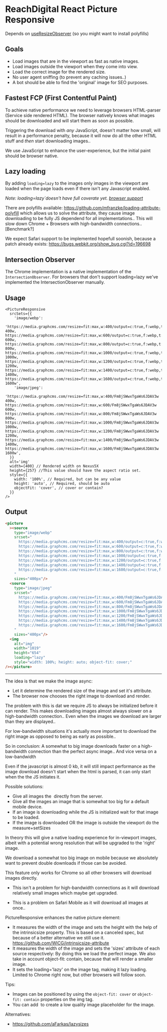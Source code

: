 # ReachDigital React Picture Responsive

Depends on
[useResizeObserver](https://www.npmjs.com/package/use-resize-observer) (so you
might want to install polyfills)

## Goals

- Load images that are in the viewport as fast as native images.
- Load images outside the viewport when they come into view.
- Load the correct image for the rendered size.
- No user agent sniffing (to prevent any caching issues..)
- A bot should be able to find the 'original' image for SEO purposes.

## Fastest FCP (First Contentful Paint)

To achieve native performance we need to leverage browsers HTML-parser (Service
side rendered HTML). The browser natively knows what images should be downloaded
and will start them as soon as possible.

Triggering the download with _any_ JavaScript, doesn't matter how small, will
result in a performance penalty, because it will now do all the other HTML stuff
and _then_ start downloading images..

We use JavaScript to enhance the user-experience, but the initial paint should
be browser native.

## Lazy loading

By adding `loading=lazy` to the images only images in the viewport are loaded
when the page loads even if there isn't any Javascript enabled.

_Note: loading=lazy`doesn't have full coverate yet.
[browser support](https://caniuse.com/#feat=loading-lazy-attr)_

There are polyfills available:
https://github.com/mfranzke/loading-attribute-polyfill which allows us to solve
the attribute, they cause image downloading to be fully JS dependend for all
implementations.. This will slow down Chrome + Browsers with high-bandwidth
connections.. [Benchmark?]

We expect Safari support to be implemented hopefull soonish, because a patch
already exists: https://bugs.webkit.org/show_bug.cgi?id=196698

## Intersection Observer

The Chrome implementation is a native implementation of the
`IntersectionObserver`. For browsers that don't support loading=lazy we've
implemented the IntersectionObserver manually.

## Usage

```tsx
<PictureResponsive
  srcSets={{
    'image/webp':
      'https://media.graphcms.com/resize=fit:max,w:400/output=c:true,f:webp,t:true/Fm8jSWwxTgaWs6JDAV3w 400w, https://media.graphcms.com/resize=fit:max,w:600/output=c:true,f:webp,t:true/Fm8jSWwxTgaWs6JDAV3w 600w, https://media.graphcms.com/resize=fit:max,w:800/output=c:true,f:webp,t:true/Fm8jSWwxTgaWs6JDAV3w 800w, https://media.graphcms.com/resize=fit:max,w:1000/output=c:true,f:webp,t:true/Fm8jSWwxTgaWs6JDAV3w 1000w, https://media.graphcms.com/resize=fit:max,w:1200/output=c:true,f:webp,t:true/Fm8jSWwxTgaWs6JDAV3w 1200w, https://media.graphcms.com/resize=fit:max,w:1400/output=c:true,f:webp,t:true/Fm8jSWwxTgaWs6JDAV3w 1400w, https://media.graphcms.com/resize=fit:max,w:1600/output=c:true,f:webp,t:true/Fm8jSWwxTgaWs6JDAV3w 1600w',
    'image/jpeg':
      'https://media.graphcms.com/resize=fit:max,w:400/Fm8jSWwxTgaWs6JDAV3w 400w, https://media.graphcms.com/resize=fit:max,w:600/Fm8jSWwxTgaWs6JDAV3w 600w, https://media.graphcms.com/resize=fit:max,w:800/Fm8jSWwxTgaWs6JDAV3w 800w, https://media.graphcms.com/resize=fit:max,w:1000/Fm8jSWwxTgaWs6JDAV3w 1000w, https://media.graphcms.com/resize=fit:max,w:1200/Fm8jSWwxTgaWs6JDAV3w 1200w, https://media.graphcms.com/resize=fit:max,w:1400/Fm8jSWwxTgaWs6JDAV3w 1400w, https://media.graphcms.com/resize=fit:max,w:1600/Fm8jSWwxTgaWs6JDAV3w 1600w',
  }}
  alt='img'
  width={400} // Rendered width on Nexus5X
  height={257} //This value should have the aspect ratio set.
  style={{
    width: '100%', // Required, but can be any value
    height: 'auto', // Required, should be auto
    objectFit: 'cover', // cover or contain?
  }}
/>
```

## Output

```html
<picture
  ><source
    type="image/webp"
    srcset="
      https://media.graphcms.com/resize=fit:max,w:400/output=c:true,f:webp,t:true/Fm8jSWwxTgaWs6JDAV3w   400w,
      https://media.graphcms.com/resize=fit:max,w:600/output=c:true,f:webp,t:true/Fm8jSWwxTgaWs6JDAV3w   600w,
      https://media.graphcms.com/resize=fit:max,w:800/output=c:true,f:webp,t:true/Fm8jSWwxTgaWs6JDAV3w   800w,
      https://media.graphcms.com/resize=fit:max,w:1000/output=c:true,f:webp,t:true/Fm8jSWwxTgaWs6JDAV3w 1000w,
      https://media.graphcms.com/resize=fit:max,w:1200/output=c:true,f:webp,t:true/Fm8jSWwxTgaWs6JDAV3w 1200w,
      https://media.graphcms.com/resize=fit:max,w:1400/output=c:true,f:webp,t:true/Fm8jSWwxTgaWs6JDAV3w 1400w,
      https://media.graphcms.com/resize=fit:max,w:1600/output=c:true,f:webp,t:true/Fm8jSWwxTgaWs6JDAV3w 1600w
    "
    sizes="400px"/>
  <source
    type="image/jpeg"
    srcset="
      https://media.graphcms.com/resize=fit:max,w:400/Fm8jSWwxTgaWs6JDAV3w   400w,
      https://media.graphcms.com/resize=fit:max,w:600/Fm8jSWwxTgaWs6JDAV3w   600w,
      https://media.graphcms.com/resize=fit:max,w:800/Fm8jSWwxTgaWs6JDAV3w   800w,
      https://media.graphcms.com/resize=fit:max,w:1000/Fm8jSWwxTgaWs6JDAV3w 1000w,
      https://media.graphcms.com/resize=fit:max,w:1200/Fm8jSWwxTgaWs6JDAV3w 1200w,
      https://media.graphcms.com/resize=fit:max,w:1400/Fm8jSWwxTgaWs6JDAV3w 1400w,
      https://media.graphcms.com/resize=fit:max,w:1600/Fm8jSWwxTgaWs6JDAV3w 1600w
    "
    sizes="400px"/>
  <img
    alt="img"
    width="1019"
    height="654"
    loading="lazy"
    style="width: 100%; height: auto; object-fit: cover;"
/></picture>
```

---

The idea is that we make the image async:

- Let it determine the rendered size of the image and set it's
  <source size="xxx"/> attribute.
- The browser now chooses the right image to download and render.

The problem with this is dat we require JS to always be initialized before it
can render. This makes downloading images almost always slower on a
high-bandwidth connection.. Even when the images we download are larger than
they are displayed..

For low-bandwidth situations it's actually more important to download the right
image as opposed to being as early as possible..

So in conclusion: A somewhat to big image downloads faster on a high-bandwidth
connection than the perfect async image.. And vice versa on a low-bandwidth

Even if the javascript is almost 0 kb, it will still impact performance as the
image download doesn't start when the html is parsed, it can only start when the
the JS initiates it.

Possible solutions:

- Give all images the <img loading=lazy /> directly from the server.
- Give all the images an image that is somewhat too big for a default mobile
  device.
- If an image is downloading while the JS is initialized wait for that image to
  be loaded.
- If the image is downloaded OR the image is outside the viewport do the
  measure+setSizes

In theory this will give a native loading experience for in-viewport images,
albeit with a potential wrong resolution that will be upgraded to the 'right'
image.

We download a somewhat too big image on mobile because we absolutely want to
prevent double downloads if those can be avoided.

This feature only works for Chrome so all other browsers will download images
directly.

- This isn't a problem for high-bandwidth connections as it will download
  relatively small images which maybe get upgraded.

- This is a problem on Safari Mobile as it will download all images at once..

PictureResponsive enhances the native picture element:

- It measures the width of the image and sets the height with the help of the
  intrinsicsize property. This is based on a canceled spec, but because of a
  better alternative we still use it.
  https://github.com/WICG/intrinsicsize-attribute
- It measures the width of the image and sets the 'sizes' attribute of each
  source respectively: By doing this we load the perfect image. We also take in
  account object-fit: contain, because that will render a smaller image.
- It sets the loading='lazy' on the image tag, making it lazy loading. Limited
  to Chrome right now, but other browsers will follow soon.

Tips:

- Images can be positioned by using the `object-fit: cover` or
  `object-fit: contain` properties on the img tag.
- You can add <img href="{lqip}"/> to create a low quality image placeholder for
  the image.

Alternatives:

- https://github.com/aFarkas/lazysizes

